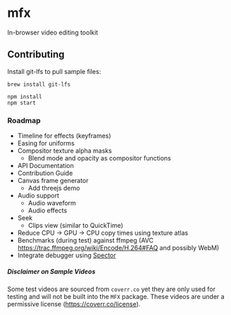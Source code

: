 # mfx
In-browser video editing toolkit


## Contributing
Install git-lfs to pull sample files:
```
brew install git-lfs
```

```
npm install
npm start
```

### Roadmap
- Timeline for effects (keyframes)
- Easing for uniforms
- Compositor texture alpha masks
  - Blend mode and opacity as compositor functions
- API Documentation
- Contribution Guide
- Canvas frame generator
  - Add threejs demo
- Audio support
  - Audio waveform
  - Audio effects
- Seek
  - Clips view (similar to QuickTime)
- Reduce CPU → GPU → CPU copy times using texture atlas
- Benchmarks (during test) against ffmpeg (AVC https://trac.ffmpeg.org/wiki/Encode/H.264#FAQ and possibly WebM)
- Integrate debugger using [Spector](https://github.com/BabylonJS/Spector.js?tab=readme-ov-file#use-as-a-script-reference)

##### Disclaimer on Sample Videos
Some test videos are sourced from `coverr.co` yet they are only used for testing and will not be built into the `MFX` package.
These videos are under a permissive license (https://coverr.co/license).
